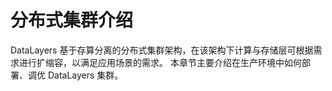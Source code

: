 # 分布式集群介绍

DataLayers 基于存算分离的分布式集群架构，在该架构下计算与存储层可根据需求进行扩缩容，以满足应用场景的需求。
本章节主要介绍在生产环境中如何部署、调优 DataLayers 集群。